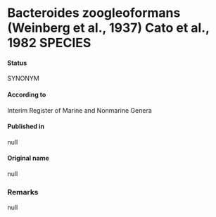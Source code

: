 # Bacteroides zoogleoformans (Weinberg et al., 1937) Cato et al., 1982 SPECIES

#### Status
SYNONYM

#### According to
Interim Register of Marine and Nonmarine Genera

#### Published in
null

#### Original name
null

### Remarks
null
